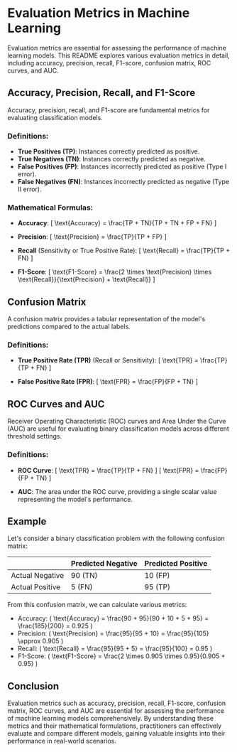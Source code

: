 # Evaluation Metrics in Machine Learning

Evaluation metrics are essential for assessing the performance of machine learning models. This README explores various evaluation metrics in detail, including accuracy, precision, recall, F1-score, confusion matrix, ROC curves, and AUC.

## Accuracy, Precision, Recall, and F1-Score

Accuracy, precision, recall, and F1-score are fundamental metrics for evaluating classification models.

### Definitions:
- **True Positives (TP)**: Instances correctly predicted as positive.
- **True Negatives (TN)**: Instances correctly predicted as negative.
- **False Positives (FP)**: Instances incorrectly predicted as positive (Type I error).
- **False Negatives (FN)**: Instances incorrectly predicted as negative (Type II error).

### Mathematical Formulas:
- **Accuracy**: 
\[ \text{Accuracy} = \frac{TP + TN}{TP + TN + FP + FN} \]

- **Precision**: 
\[ \text{Precision} = \frac{TP}{TP + FP} \]

- **Recall** (Sensitivity or True Positive Rate):
\[ \text{Recall} = \frac{TP}{TP + FN} \]

- **F1-Score**: 
\[ \text{F1-Score} = \frac{2 \times \text{Precision} \times \text{Recall}}{\text{Precision} + \text{Recall}} \]

## Confusion Matrix

A confusion matrix provides a tabular representation of the model's predictions compared to the actual labels.

### Definitions:
- **True Positive Rate (TPR)** (Recall or Sensitivity): 
\[ \text{TPR} = \frac{TP}{TP + FN} \]

- **False Positive Rate (FPR)**: 
\[ \text{FPR} = \frac{FP}{FP + TN} \]

## ROC Curves and AUC

Receiver Operating Characteristic (ROC) curves and Area Under the Curve (AUC) are useful for evaluating binary classification models across different threshold settings.

### Definitions:
- **ROC Curve**: 
\[ \text{TPR} = \frac{TP}{TP + FN} \]
\[ \text{FPR} = \frac{FP}{FP + TN} \]

- **AUC**: The area under the ROC curve, providing a single scalar value representing the model's performance.

## Example

Let's consider a binary classification problem with the following confusion matrix:

|               | Predicted Negative | Predicted Positive |
|---------------|--------------------|--------------------|
| Actual Negative | 90 (TN)          | 10 (FP)           |
| Actual Positive | 5 (FN)           | 95 (TP)           |

From this confusion matrix, we can calculate various metrics:

- Accuracy: \( \text{Accuracy} = \frac{90 + 95}{90 + 10 + 5 + 95} = \frac{185}{200} = 0.925 \)
- Precision: \( \text{Precision} = \frac{95}{95 + 10} = \frac{95}{105} \approx 0.905 \)
- Recall: \( \text{Recall} = \frac{95}{95 + 5} = \frac{95}{100} = 0.95 \)
- F1-Score: \( \text{F1-Score} = \frac{2 \times 0.905 \times 0.95}{0.905 + 0.95} \)

## Conclusion

Evaluation metrics such as accuracy, precision, recall, F1-score, confusion matrix, ROC curves, and AUC are essential for assessing the performance of machine learning models comprehensively. By understanding these metrics and their mathematical formulations, practitioners can effectively evaluate and compare different models, gaining valuable insights into their performance in real-world scenarios.